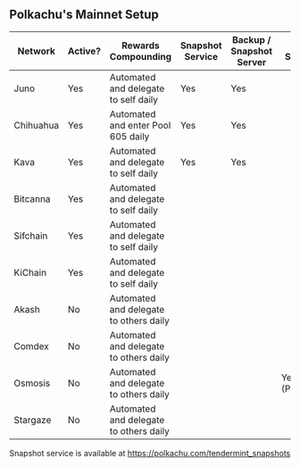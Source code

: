 ## Polkachu's Mainnet Setup

| Network   | Active? | Rewards Compounding                    | Snapshot Service | Backup / Snapshot Server | PRC Server    |
| --------- | ------- | -------------------------------------- | ---------------- | ------------------------ | ------------- |
| Juno      | Yes     | Automated and delegate to self daily   | Yes              | Yes                      |               |
| Chihuahua | Yes     | Automated and enter Pool 605 daily     | Yes              | Yes                      |               |
| Kava      | Yes     | Automated and delegate to self daily   | Yes              | Yes                      |               |
| Bitcanna  | Yes     | Automated and delegate to self daily   |                  |                          |               |
| Sifchain  | Yes     | Automated and delegate to self daily   |                  |                          |               |
| KiChain   | Yes     | Automated and delegate to self daily   |                  |                          |               |
| Akash     | No      | Automated and delegate to others daily |                  |                          |               |
| Comdex    | No      | Automated and delegate to others daily |                  |                          |               |
| Osmosis   | No      | Automated and delegate to others daily |                  |                          | Yes (Private) |
| Stargaze  | No      | Automated and delegate to others daily |                  |                          |               |

Snapshot service is available at https://polkachu.com/tendermint_snapshots
